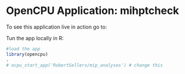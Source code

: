 # OpenCPU Application: mihptcheck

To see this application live in action go to:
  
  <!-- - http://robertsellers.ocpu.io/mipAnalyses/www/ change this -->

Tun the app locally in R:
  ```r
#load the app
library(opencpu)
.
# ocpu_start_app('RobertSellers/mip_analyses') # change this
```


